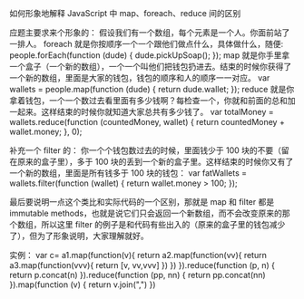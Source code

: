 如何形象地解释 JavaScript 中 map、foreach、reduce 间的区别

应题主要求来个形象的：
假设我们有一个数组，每个元素是一个人。你面前站了一排人。
foreach 就是你按顺序一个一个跟他们做点什么，具体做什么，随便:
people.forEach(function (dude) {
  dude.pickUpSoap();
});
map 就是你手里拿一个盒子（一个新的数组），一个一个叫他们把钱包扔进去。结束的时候你获得了一个新的数组，里面是大家的钱包，钱包的顺序和人的顺序一一对应。
var wallets = people.map(function (dude) {
  return dude.wallet;
});
reduce 就是你拿着钱包，一个一个数过去看里面有多少钱啊？每检查一个，你就和前面的总和加一起来。这样结束的时候你就知道大家总共有多少钱了。
var totalMoney = wallets.reduce(function (countedMoney, wallet) {
  return countedMoney + wallet.money;
}, 0);

补充一个 filter 的：
你一个个钱包数过去的时候，里面钱少于 100 块的不要（留在原来的盒子里），多于 100 块的丢到一个新的盒子里。这样结束的时候你又有了一个新的数组，里面是所有钱多于 100 块的钱包：
var fatWallets = wallets.filter(function (wallet) {
  return wallet.money > 100;
});

最后要说明一点这个类比和实际代码的一个区别，那就是 map 和 filter 都是 immutable methods，也就是说它们只会返回一个新数组，而不会改变原来的那个数组，所以这里 filter 的例子是和代码有些出入的（原来的盒子里的钱包减少了），但为了形象说明，大家理解就好。




实例：
var c= a1.map(function(v){
    return a2.map(function(vv){
           return a3.map(function(vvv){
           return [v, vv,vvv]
           })
      })
}).reduce(function (p, n) {
  return p.concat(n) 
}).reduce(function (pp, nn) {
  return pp.concat(nn)
}).map(function (v) {
  return v.join(",") 
})